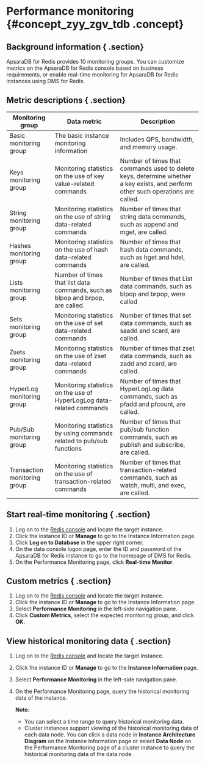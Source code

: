 # Performance monitoring {#concept_zyy_zgv_tdb .concept}

## Background information { .section}

ApsaraDB for Redis provides 10 monitoring groups. You can customize metrics on the ApsaraDB for Redis console based on business requirements, or enable real-time monitoring for ApsaraDB for Redis instances using DMS for Redis.

## Metric descriptions { .section}

|Monitoring group|Data metric|Description|
|----------------|-----------|-----------|
|Basic monitoring group|The basic instance monitoring information|Includes QPS, bandwidth, and memory usage.|
|Keys monitoring group|Monitoring statistics on the use of key value-related commands|Number of times that commands used to delete keys, determine whether a key exists, and perform other such operations are called.|
|String monitoring group|Monitoring statistics on the use of string data-related commands|Number of times that string data commands, such as append and mget, are called.|
|Hashes monitoring group|Monitoring statistics on the use of hash data-related commands|Number of times that hash data commands, such as hget and hdel, are called.|
|Lists monitoring group|Number of times that list data commands, such as blpop and brpop, are called.|Number of times that List data commands, such as blpop and brpop, were called|
|Sets monitoring group|Monitoring statistics on the use of set data-related commands|Number of times that set data commands, such as saadd and scard, are called.|
|Zsets monitoring group|Monitoring statistics on the use of zset data-related commands|Number of times that zset data commands, such as zadd and zcard, are called.|
|HyperLog monitoring group|Monitoring statistics on the use of HyperLogLog data-related commands|Number of times that HyperLogLog data commands, such as pfadd and pfcount, are called.|
|Pub/Sub monitoring group|Monitoring statistics by using commands related to pub/sub functions|Number of times that pub/sub function commands, such as publish and subscribe, are called.|
|Transaction monitoring group|Monitoring statistics on the use of transaction-related commands|Number of times that transaction-related commands, such as watch, multi, and exec, are called.|

## Start real-time monitoring { .section}

1.  Log on to the [Redis console](https://kvstore.console.aliyun.com/) and locate the target instance.
2.  Click the instance ID or **Manage** to go to the Instance Information page.
3.  Click **Log on to Database** in the upper right corner.
4.  On the data console logon page, enter the ID and password of the ApsaraDB for Redis instance to go to the homepage of DMS for Redis.
5.  On the Performance Monitoring page, click **Real-time Monitor**.

## Custom metrics { .section}

1.  Log on to the [Redis console](https://kvstore.console.aliyun.com/) and locate the target instance.
2.  Click the instance ID or **Manage** to go to the Instance Information page.
3.  Select **Performance Monitoring** in the left-side navigation pane.
4.  Click **Custom Metrics**, select the expected monitoring group, and click **OK**.

## View historical monitoring data { .section}

1.  Log on to the [Redis console](https://kvstore.console.aliyun.com/) and locate the target instance.
2.  Click the instance ID or **Manage** to go to the **Instance Information** page.
3.  Select **Performance Monitoring** in the left-side navigation pane.
4.  On the Performance Monitoring page, query the historical monitoring data of the instance.

    **Note:** 

    -   You can select a time range to query historical monitoring data.
    -   Cluster instances support viewing of the historical monitoring data of each data node. You can click a data node in **Instance Architecture Diagram** on the Instance Information page or select **Data Node** on the Performance Monitoring page of a cluster instance to query the historical monitoring data of the data node.

